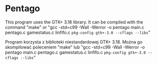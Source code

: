 # Pentago

This program uses the GTK+ 3.18 library.
It can be compiled with the command "make" or "gcc -std=c99 -Wall -Werror -o pentago main.c pentago.c gamestatus.c linfifo.c `pkg-config gtk+-3.0 --cflags --libs`"

Program korzysta z biblioteki niestandardowej GTK+ 3.18.
Można go skompilować poleceniem "make" lub "gcc -std=c99 -Wall -Werror -o pentago main.c pentago.c gamestatus.c linfifo.c `pkg-config gtk+-3.0 --cflags --libs`"

